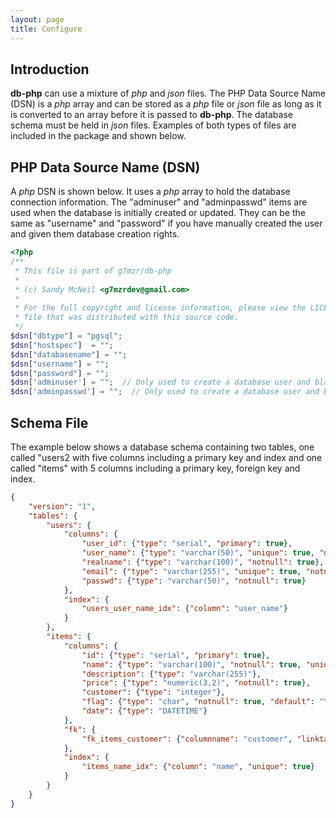 ```yaml
---
layout: page
title: Configure
---
```

## Introduction
**db-php** can use a mixture of *php* and *json* files.  The PHP Data Source Name (DSN)
is a *php* array and can be stored as a *php* file or *json* file as long as it is
converted to an array before it is passed to **db-php**.  The database schema must be
held in *json* files.  Examples of both types of files are included in the package and
shown below.

## PHP Data Source Name (DSN)

A *php* DSN is shown below.  It uses a *php* array to hold the database connection
information. The "adminuser" and "adminpasswd" items are used when the database is initially
created or updated. They can be the same as "username" and "password" if you have manually
created the user and given them database creation rights.
```php
<?php
/**
 * This file is part of g7mzr/db-php
 *
 * (c) Sandy McNeil <g7mzrdev@gmail.com>
 *
 * For the full copyright and license information, please view the LICENSE
 * file that was distributed with this source code.
 */
$dsn["dbtype"] = "pgsql";
$dsn["hostspec"]  = "";
$dsn["databasename"] = "";
$dsn["username"] = "";
$dsn["password"] = "";
$dsn['adminuser'] = "";  // Only used to create a database user and blank database.
$dsn['adminpasswd'] = "";  // Only used to create a database user and blank database.
```


## Schema File

The example below shows a database schema containing two tables, one called "users2 with
five columns including a primary key and index and one called "items" with 5 columns
including a primary key, foreign key and index.
```json
{
    "version": "1",
    "tables": {
        "users": {
            "columns": {
                "user_id": {"type": "serial", "primary": true},
                "user_name": {"type": "varchar(50)", "unique": true, "notnull": true},
                "realname": {"type": "varchar(100)", "notnull": true},
                "email": {"type": "varchar(255)", "unique": true, "notnull": true},
                "passwd": {"type": "varchar(50)", "notnull": true}
            },
            "index": {
                "users_user_name_idx": {"column": "user_name"}
            }
        },
        "items": {
            "columns": {
                "id": {"type": "serial", "primary": true},
                "name": {"type": "varchar(100)", "notnull": true, "unique": true},
                "description": {"type": "varchar(255)"},
                "price": {"type": "numeric(3,2)", "notnull": true},
                "customer": {"type": "integer"},
                "flag": {"type": "char", "notnull": true, "default": "Y"},
                "date": {"type": "DATETIME"}
            },
            "fk": {
                "fk_items_customer": {"columnname": "customer", "linktable": "users", "linkcolumn": "user_id"}
            },
            "index": {
                "items_name_idx": {"column": "name", "unique": true}
            }
        }
    }
}
```